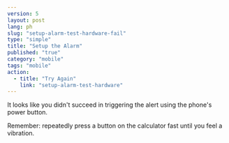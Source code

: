 ```yaml
---
version: 5
layout: post
lang: ph
slug: "setup-alarm-test-hardware-fail"
type: "simple"
title: "Setup the Alarm"
published: "true"
category: "mobile"
tags: "mobile"
action: 
  - title: "Try Again"
    link: "setup-alarm-test-hardware"
---
```


It looks like you didn't succeed in triggering the alert using the phone's power button.

Remember: repeatedly press a button on the calculator fast until you feel a vibration.
